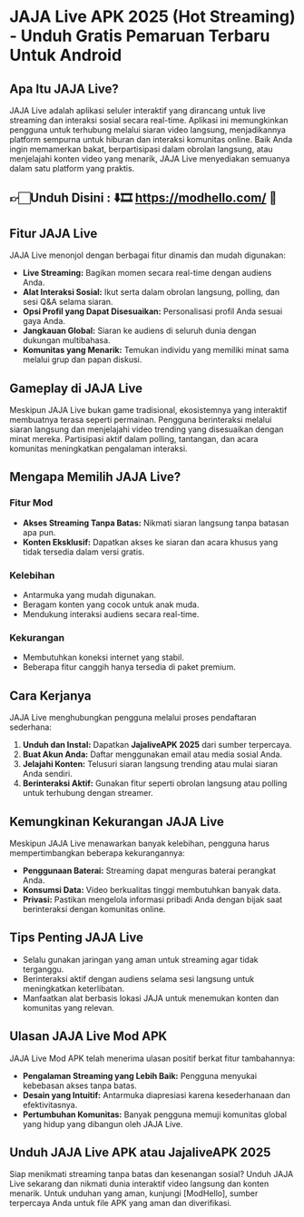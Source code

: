 # JAJA Live APK 2025 (Hot Streaming) - Unduh Gratis Pemaruan Terbaru Untuk Android 

## Apa Itu JAJA Live?  
JAJA Live adalah aplikasi seluler interaktif yang dirancang untuk live streaming dan interaksi sosial secara real-time. Aplikasi ini memungkinkan pengguna untuk terhubung melalui siaran video langsung, menjadikannya platform sempurna untuk hiburan dan interaksi komunitas online. Baik Anda ingin memamerkan bakat, berpartisipasi dalam obrolan langsung, atau menjelajahi konten video yang menarik, JAJA Live menyediakan semuanya dalam satu platform yang praktis.  

## 👉🏻Unduh Disini : ⬇️🎞️ https://modhello.com/ 📲

## Fitur JAJA Live  
JAJA Live menonjol dengan berbagai fitur dinamis dan mudah digunakan:  
- **Live Streaming:** Bagikan momen secara real-time dengan audiens Anda.  
- **Alat Interaksi Sosial:** Ikut serta dalam obrolan langsung, polling, dan sesi Q&A selama siaran.  
- **Opsi Profil yang Dapat Disesuaikan:** Personalisasi profil Anda sesuai gaya Anda.  
- **Jangkauan Global:** Siaran ke audiens di seluruh dunia dengan dukungan multibahasa.  
- **Komunitas yang Menarik:** Temukan individu yang memiliki minat sama melalui grup dan papan diskusi.  

## Gameplay di JAJA Live  
Meskipun JAJA Live bukan game tradisional, ekosistemnya yang interaktif membuatnya terasa seperti permainan. Pengguna berinteraksi melalui siaran langsung dan menjelajahi video trending yang disesuaikan dengan minat mereka. Partisipasi aktif dalam polling, tantangan, dan acara komunitas meningkatkan pengalaman interaksi.  

## Mengapa Memilih JAJA Live?  

### Fitur Mod  
- **Akses Streaming Tanpa Batas:** Nikmati siaran langsung tanpa batasan apa pun.  
- **Konten Eksklusif:** Dapatkan akses ke siaran dan acara khusus yang tidak tersedia dalam versi gratis.  

### Kelebihan  
- Antarmuka yang mudah digunakan.  
- Beragam konten yang cocok untuk anak muda.  
- Mendukung interaksi audiens secara real-time.  

### Kekurangan  
- Membutuhkan koneksi internet yang stabil.  
- Beberapa fitur canggih hanya tersedia di paket premium.  

## Cara Kerjanya  
JAJA Live menghubungkan pengguna melalui proses pendaftaran sederhana:  
1. **Unduh dan Instal:** Dapatkan **JajaliveAPK 2025** dari sumber terpercaya.  
2. **Buat Akun Anda:** Daftar menggunakan email atau media sosial Anda.  
3. **Jelajahi Konten:** Telusuri siaran langsung trending atau mulai siaran Anda sendiri.  
4. **Berinteraksi Aktif:** Gunakan fitur seperti obrolan langsung atau polling untuk terhubung dengan streamer.  

## Kemungkinan Kekurangan JAJA Live  
Meskipun JAJA Live menawarkan banyak kelebihan, pengguna harus mempertimbangkan beberapa kekurangannya:  
- **Penggunaan Baterai:** Streaming dapat menguras baterai perangkat Anda.  
- **Konsumsi Data:** Video berkualitas tinggi membutuhkan banyak data.  
- **Privasi:** Pastikan mengelola informasi pribadi Anda dengan bijak saat berinteraksi dengan komunitas online.  

## Tips Penting JAJA Live  
- Selalu gunakan jaringan yang aman untuk streaming agar tidak terganggu.  
- Berinteraksi aktif dengan audiens selama sesi langsung untuk meningkatkan keterlibatan.  
- Manfaatkan alat berbasis lokasi JAJA untuk menemukan konten dan komunitas yang relevan.  

## Ulasan JAJA Live Mod APK  
JAJA Live Mod APK telah menerima ulasan positif berkat fitur tambahannya:  
- **Pengalaman Streaming yang Lebih Baik:** Pengguna menyukai kebebasan akses tanpa batas.  
- **Desain yang Intuitif:** Antarmuka diapresiasi karena kesederhanaan dan efektivitasnya.  
- **Pertumbuhan Komunitas:** Banyak pengguna memuji komunitas global yang hidup yang dibangun oleh JAJA Live.  

## Unduh JAJA Live APK atau JajaliveAPK 2025  
Siap menikmati streaming tanpa batas dan kesenangan sosial? Unduh JAJA Live sekarang dan nikmati dunia interaktif video langsung dan konten menarik. Untuk unduhan yang aman, kunjungi [ModHello], sumber terpercaya Anda untuk file APK yang aman dan diverifikasi.
